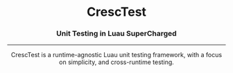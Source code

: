 <h1 align="center">
	CrescTest
</h1>
<h3 align="center">
	Unit Testing in Luau SuperCharged
</h3>

____

<p align="center">
    CrescTest is a runtime-agnostic Luau unit testing framework, with a focus on simplicity, and cross-runtime testing. 
</p>